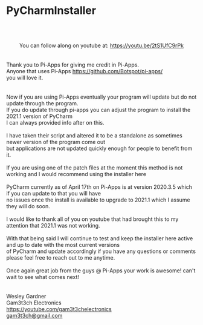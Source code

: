 # PyCharmInstaller
<br><br><center>You can follow along on youtube at: https://youtu.be/2tS1UfC9rPk</br></br></center>
</br>
Thank you to Pi-Apps for giving me credit in Pi-Apps.</br>
Anyone that uses Pi-Apps https://github.com/Botspot/pi-apps/</br>
you will love it.</br>
</br></br>
Now if you are using Pi-Apps eventually your program will update but do not update through the program.</br>
If you do update through pi-apps you can adjust the program to install the 2021.1 version of PyCharm</br>
I can always provided info after on this.</br>
</br>
I have taken their script and altered it to be a standalone as sometimes newer version of the program come out</br>
but applications are not updated quickly enough for people to benefit from it.</br>
</br>
If you are using one of the patch files at the moment this method is not working and I would recommend using the installer here</br>
</br>
PyCharm currently as of April 17th on Pi-Apps is at version 2020.3.5 which if you can update to that you will have</br>
no issues once the install is available to upgrade to 2021.1 which I assume they will do soon.</br>
</br>
I would like to thank all of you on youtube that had brought this to my attention that 2021.1 was not working.</br>
</br>
With that being said I will continue to test and keep the installer here active and up to date with the most current versions</br>
of PyCharm and update accordingly if you have any questions or comments please feel free to reach out to me anytime.</br>
</br>
Once again great job from the guys @ Pi-Apps your work is awesome! can't wait to see what comes next!</br>
</br></br>
Wesley Gardner</br>
Gam3t3ch Electronics</br>
https://youtube.com/gam3t3chelectronics</br>
gam3t3ch@gmail.com</br>
</br></br>
